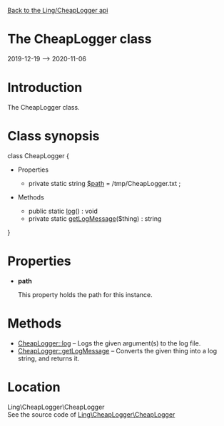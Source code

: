 [Back to the Ling/CheapLogger api](https://github.com/lingtalfi/CheapLogger/blob/master/doc/api/Ling/CheapLogger.md)



The CheapLogger class
================
2019-12-19 --> 2020-11-06






Introduction
============

The CheapLogger class.



Class synopsis
==============


class <span class="pl-k">CheapLogger</span>  {

- Properties
    - private static string [$path](#property-path) = /tmp/CheapLogger.txt ;

- Methods
    - public static [log](https://github.com/lingtalfi/CheapLogger/blob/master/doc/api/Ling/CheapLogger/CheapLogger/log.md)() : void
    - private static [getLogMessage](https://github.com/lingtalfi/CheapLogger/blob/master/doc/api/Ling/CheapLogger/CheapLogger/getLogMessage.md)($thing) : string

}




Properties
=============

- <span id="property-path"><b>path</b></span>

    This property holds the path for this instance.
    
    



Methods
==============

- [CheapLogger::log](https://github.com/lingtalfi/CheapLogger/blob/master/doc/api/Ling/CheapLogger/CheapLogger/log.md) &ndash; Logs the given argument(s) to the log file.
- [CheapLogger::getLogMessage](https://github.com/lingtalfi/CheapLogger/blob/master/doc/api/Ling/CheapLogger/CheapLogger/getLogMessage.md) &ndash; Converts the given thing into a log string, and returns it.





Location
=============
Ling\CheapLogger\CheapLogger<br>
See the source code of [Ling\CheapLogger\CheapLogger](https://github.com/lingtalfi/CheapLogger/blob/master/CheapLogger.php)




